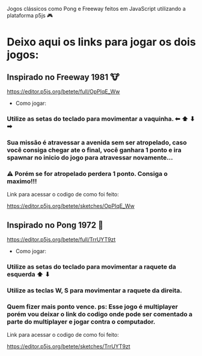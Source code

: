 Jogos clássicos como Pong e Freeway feitos em JavaScript utilizando a plataforma p5js 🎮

# Deixo aqui os links para jogar os dois jogos:

## Inspirado no Freeway 1981 🐮

https://editor.p5js.org/betete/full/OpPIqE_Ww

- Como jogar: 
### Utilize as setas do teclado para movimentar a vaquinha. ⬅ ⬆ ⬇ ➡
### Sua missão é atravessar a avenida sem ser atropelado, caso você consiga chegar ate o final, você ganhara 1 ponto e ira spawnar no inicio do jogo para atravessar novamente...
### ⚠ Porém se for atropelado perdera 1 ponto. Consiga o maximo!!!

Link para acessar o codigo de como foi feito:

https://editor.p5js.org/betete/sketches/OpPIqE_Ww

## Inspirado no Pong 1972 🎾

https://editor.p5js.org/betete/full/TrrUYT9zt 

- Como jogar:
### Utilize as setas do teclado para movimentar a raquete da esquerda ⬆ ⬇ 
### Utilize as teclas W, S para movimentar a raquete da direita.
### Quem fizer mais ponto vence.            ps: Esse jogo é multiplayer porém vou deixar o link do codigo onde pode ser comentado a parte do multiplayer e jogar contra o computador.

Link para acessar o codigo de como foi feito: 

https://editor.p5js.org/betete/sketches/TrrUYT9zt

